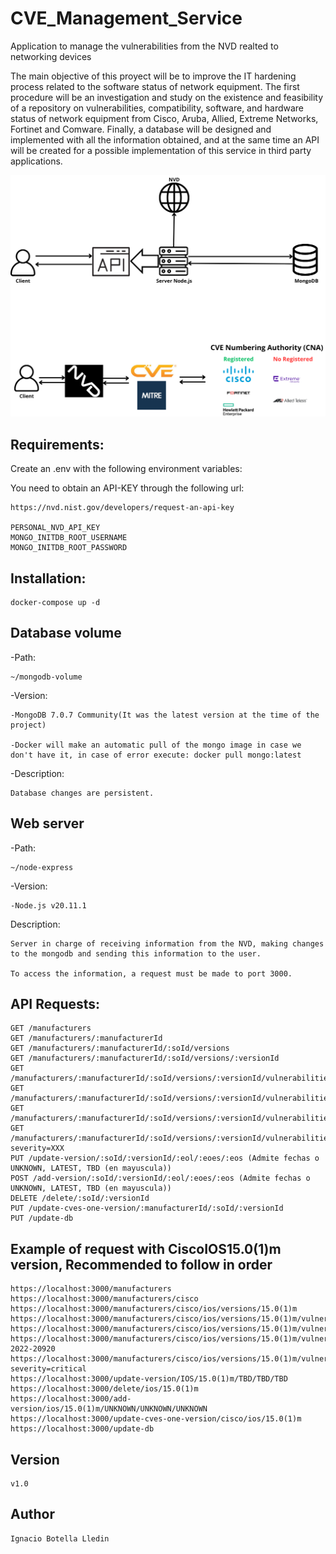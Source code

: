 # CVE_Management_Service
Application to manage the vulnerabilities from the NVD realted to networking devices


The main objective of this proyect will be to improve the IT hardening process related to the software
status of network equipment. The first procedure will be an investigation and study on the existence
and feasibility of a repository on vulnerabilities, compatibility, software, and hardware status of network
equipment from Cisco, Aruba, Allied, Extreme Networks, Fortinet and Comware. Finally, a database
will be designed and implemented with all the information obtained, and at the same time an API will
be created for a possible implementation of this service in third party applications.

![Application architecture](img/image.png)

## Requirements:

Create an .env with the following environment variables:

You need to obtain an API-KEY through the following url:

    https://nvd.nist.gov/developers/request-an-api-key

    PERSONAL_NVD_API_KEY
    MONGO_INITDB_ROOT_USERNAME
    MONGO_INITDB_ROOT_PASSWORD

## Installation:

    docker-compose up -d

## Database volume

-Path: 

    ~/mongodb-volume

-Version:

    -MongoDB 7.0.7 Community(It was the latest version at the time of the project)

    -Docker will make an automatic pull of the mongo image in case we don't have it, in case of error execute: docker pull mongo:latest

-Description:

    Database changes are persistent.

## Web server

-Path: 

    ~/node-express

-Version:

    -Node.js v20.11.1

Description:

    Server in charge of receiving information from the NVD, making changes to the mongodb and sending this information to the user.

    To access the information, a request must be made to port 3000. 

## API Requests:

    GET /manufacturers
    GET /manufacturers/:manufacturerId
    GET /manufacturers/:manufacturerId/:soId/versions
    GET /manufacturers/:manufacturerId/:soId/versions/:versionId
    GET /manufacturers/:manufacturerId/:soId/versions/:versionId/vulnerabilities
    GET /manufacturers/:manufacturerId/:soId/versions/:versionId/vulnerabilities/cvelist
    GET /manufacturers/:manufacturerId/:soId/versions/:versionId/vulnerabilities/cvelist/:vulnerabilityId
    GET /manufacturers/:manufacturerId/:soId/versions/:versionId/vulnerabilities/cvelist/risk?severity=XXX
    PUT /update-version/:soId/:versionId/:eol/:eoes/:eos (Admite fechas o UNKNOWN, LATEST, TBD (en mayuscula))
    POST /add-version/:soId/:versionId/:eol/:eoes/:eos (Admite fechas o UNKNOWN, LATEST, TBD (en mayuscula))
    DELETE /delete/:soId/:versionId
    PUT /update-cves-one-version/:manufacturerId/:soId/:versionId
    PUT /update-db


## Example of request with CiscoIOS15.0(1)m version, Recommended to follow in order

    https://localhost:3000/manufacturers
    https://localhost:3000/manufacturers/cisco
    https://localhost:3000/manufacturers/cisco/ios/versions/15.0(1)m
    https://localhost:3000/manufacturers/cisco/ios/versions/15.0(1)m/vulnerabilities
    https://localhost:3000/manufacturers/cisco/ios/versions/15.0(1)m/vulnerabilities/cvelist
    https://localhost:3000/manufacturers/cisco/ios/versions/15.0(1)m/vulnerabilities/cvelist/CVE-2022-20920
    https://localhost:3000/manufacturers/cisco/ios/versions/15.0(1)m/vulnerabilities/cvelist/severity/risk?severity=critical
    https://localhost:3000/update-version/IOS/15.0(1)m/TBD/TBD/TBD 
    https://localhost:3000/delete/ios/15.0(1)m
    https://localhost:3000/add-version/ios/15.0(1)m/UNKNOWN/UNKNOWN/UNKNOWN
    https://localhost:3000/update-cves-one-version/cisco/ios/15.0(1)m
    https://localhost:3000/update-db


## Version

    v1.0

## Author

    Ignacio Botella Lledin